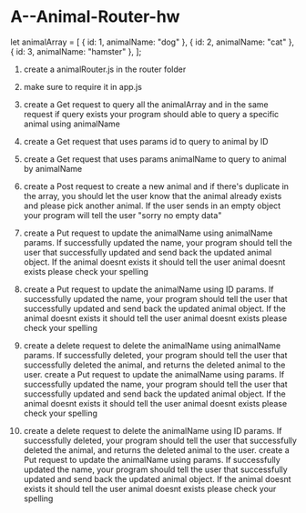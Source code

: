 # A--Animal-Router-hw

let animalArray = [
{ id: 1, animalName: "dog" },
{ id: 2, animalName: "cat" },
{ id: 3, animalName: "hamster" },
];

1. create a animalRouter.js in the router folder

2. make sure to require it in app.js

3. create a Get request to query all the animalArray and in the same request if query exists your program should able to query a specific animal using animalName

4. create a Get request that uses params id to query to animal by ID

5. create a Get request that uses params animalName to query to animal by animalName

6. create a Post request to create a new animal and if there's duplicate in the array, you should let the user know that the animal already exists and please pick another animal. If the user sends in an empty object your program will tell the user "sorry no empty data"

7. create a Put request to update the animalName using animalName params. If successfully updated the name, your program should tell the user that successfully updated and send back the updated animal object. If the animal doesnt exists it should tell the user animal doesnt exists please check your spelling

8. create a Put request to update the animalName using ID params. If successfully updated the name, your program should tell the user that successfully updated and send back the updated animal object. If the animal doesnt exists it should tell the user animal doesnt exists please check your spelling

9. create a delete request to delete the animalName using animalName params. If successfully deleted, your program should tell the user that successfully deleted the animal, and returns the deleted animal to the user. create a Put request to update the animalName using params. If successfully updated the name, your program should tell the user that successfully updated and send back the updated animal object. If the animal doesnt exists it should tell the user animal doesnt exists please check your spelling

10. create a delete request to delete the animalName using ID params. If successfully deleted, your program should tell the user that successfully deleted the animal, and returns the deleted animal to the user. create a Put request to update the animalName using params. If successfully updated the name, your program should tell the user that successfully updated and send back the updated animal object. If the animal doesnt exists it should tell the user animal doesnt exists please check your spelling 
